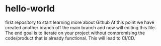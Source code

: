 # hello-world
first repository to start learning more about Github
At this point we have created another branch off the main branch and now will editing this file. 
The end goal is to iterate on your project without compromising the code/product that is already functional. This will lead to CI/CD. 
